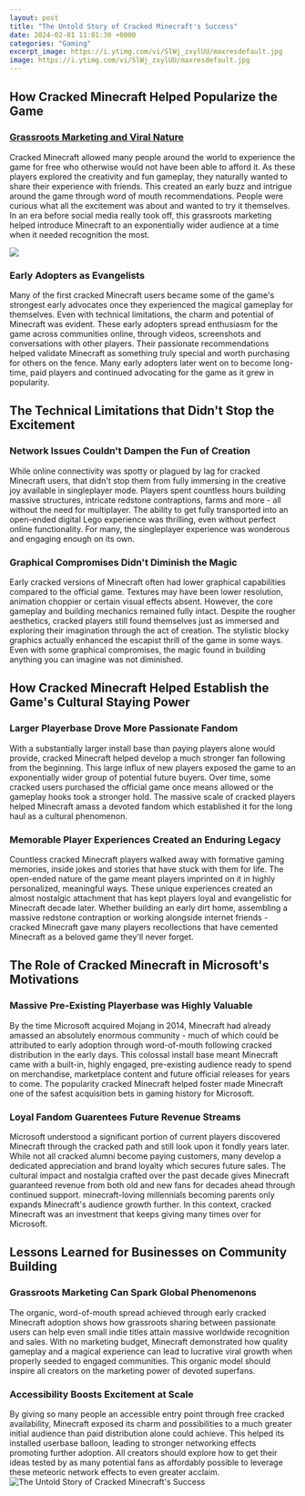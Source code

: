 ```yaml
---
layout: post
title: "The Untold Story of Cracked Minecraft's Success"
date: 2024-02-01 11:01:30 +0000
categories: "Gaming"
excerpt_image: https://i.ytimg.com/vi/SlWj_zxylUU/maxresdefault.jpg
image: https://i.ytimg.com/vi/SlWj_zxylUU/maxresdefault.jpg
---
```


## How Cracked Minecraft Helped Popularize the Game
### [Grassroots Marketing and Viral Nature](https://store.fi.io.vn/work-hard-so-my-st-bernard-live-a-better-dog-lover-2) 
Cracked Minecraft allowed many people around the world to experience the game for free who otherwise would not have been able to afford it. As these players explored the creativity and fun gameplay, they naturally wanted to share their experience with friends. This created an early buzz and intrigue around the game through word of mouth recommendations. People were curious what all the excitement was about and wanted to try it themselves. In an era before social media really took off, this grassroots marketing helped introduce Minecraft to an exponentially wider audience at a time when it needed recognition the most. 

![](https://cdn-europe1.lanmedia.fr/var/europe1/storage/images/europe1/technologies/minecraft-success-story-d-un-jeu-a-2-milliards-de-dollars-676492/13551088-1-fre-FR/Minecraft-success-story-d-un-jeu-a-2-milliards-de-dollars.jpg)
### **Early Adopters as Evangelists**
Many of the first cracked Minecraft users became some of the game's strongest early advocates once they experienced the magical gameplay for themselves. Even with technical limitations, the charm and potential of Minecraft was evident. These early adopters spread enthusiasm for the game across communities online, through videos, screenshots and conversations with other players. Their passionate recommendations helped validate Minecraft as something truly special and worth purchasing for others on the fence. Many early adopters later went on to become long-time, paid players and continued advocating for the game as it grew in popularity.
## The Technical Limitations that Didn't Stop the Excitement
### **Network Issues Couldn't Dampen the Fun of Creation**
While online connectivity was spotty or plagued by lag for cracked Minecraft users, that didn't stop them from fully immersing in the creative joy available in singleplayer mode. Players spent countless hours building massive structures, intricate redstone contraptions, farms and more - all without the need for multiplayer. The ability to get fully transported into an open-ended digital Lego experience was thrilling, even without perfect online functionality. For many, the singleplayer experience was wonderous and engaging enough on its own.
### **Graphical Compromises Didn't Diminish the Magic** 
Early cracked versions of Minecraft often had lower graphical capabilities compared to the official game. Textures may have been lower resolution, animation choppier or certain visual effects absent. However, the core gameplay and building mechanics remained fully intact. Despite the rougher aesthetics, cracked players still found themselves just as immersed and exploring their imagination through the act of creation. The stylistic blocky graphics actually enhanced the escapist thrill of the game in some ways. Even with some graphical compromises, the magic found in building anything you can imagine was not diminished.
## How Cracked Minecraft Helped Establish the Game's Cultural Staying Power 
### **Larger Playerbase Drove More Passionate Fandom**
With a substantially larger install base than paying players alone would provide, cracked Minecraft helped develop a much stronger fan following from the beginning. This large influx of new players exposed the game to an exponentially wider group of potential future buyers. Over time, some cracked users purchased the official game once means allowed or the gameplay hooks took a stronger hold. The massive scale of cracked players helped Minecraft amass a devoted fandom which established it for the long haul as a cultural phenomenon. 
### **Memorable Player Experiences Created an Enduring Legacy** 
Countless cracked Minecraft players walked away with formative gaming memories, inside jokes and stories that have stuck with them for life. The open-ended nature of the game meant players imprinted on it in highly personalized, meaningful ways. These unique experiences created an almost nostalgic attachment that has kept players loyal and evangelistic for Minecraft decade later. Whether building an early dirt home, assembling a massive redstone contraption or working alongside internet friends - cracked Minecraft gave many players recollections that have cemented Minecraft as a beloved game they'll never forget.
## The Role of Cracked Minecraft in Microsoft's Motivations
### **Massive Pre-Existing Playerbase was Highly Valuable**
By the time Microsoft acquired Mojang in 2014, Minecraft had already amassed an absolutely enormous community - much of which could be attributed to early adoption through word-of-mouth following cracked distribution in the early days. This colossal install base meant Minecraft came with a built-in, highly engaged, pre-existing audience ready to spend on merchandise, marketplace content and future official releases for years to come. The popularity cracked Minecraft helped foster made Minecraft one of the safest acquisition bets in gaming history for Microsoft.
### **Loyal Fandom Guarentees Future Revenue Streams**
Microsoft understood a significant portion of current players discovered Minecraft through the cracked path and still look upon it fondly years later. While not all cracked alumni become paying customers, many develop a dedicated appreciation and brand loyalty which secures future sales. The cultural impact and nostalgia crafted over the past decade gives Minecraft guaranteed revenue from both old and new fans for decades ahead through continued support. minecraft-loving millennials becoming parents only expands Minecraft's audience growth further. In this context, cracked Minecraft was an investment that keeps giving many times over for Microsoft.
## Lessons Learned for Businesses on Community Building 
### **Grassroots Marketing Can Spark Global Phenomenons**  
The organic, word-of-mouth spread achieved through early cracked Minecraft adoption shows how grassroots sharing between passionate users can help even small indie titles attain massive worldwide recognition and sales. With no marketing budget, Minecraft demonstrated how quality gameplay and a magical experience can lead to lucrative viral growth when properly seeded to engaged communities. This organic model should inspire all creators on the marketing power of devoted superfans.
### **Accessibility Boosts Excitement at Scale**
By giving so many people an accessible entry point through free cracked availability, Minecraft exposed its charm and possibilities to a much greater initial audience than paid distribution alone could achieve. This helped its installed userbase balloon, leading to stronger networking effects promoting further adoption. All creators should explore how to get their ideas tested by as many potential fans as affordably possible to leverage these meteoric network effects to even greater acclaim.
![The Untold Story of Cracked Minecraft's Success](https://i.ytimg.com/vi/SlWj_zxylUU/maxresdefault.jpg)